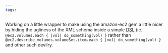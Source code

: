 ```yaml
---
tags: 
---
```


Working on a little wrapper to make using the amazon-ec2 gem a little nicer by hiding the ugliness of the XML schema inside a simple [DSL](/wiki/DSL) (ie. `@ec2.volumes.each { |vol| do_something(vol) }` rather than `@ec2.describe_volumes.volumeSet.item.each { |vol| do_something(vol) }` and other such devilry.

